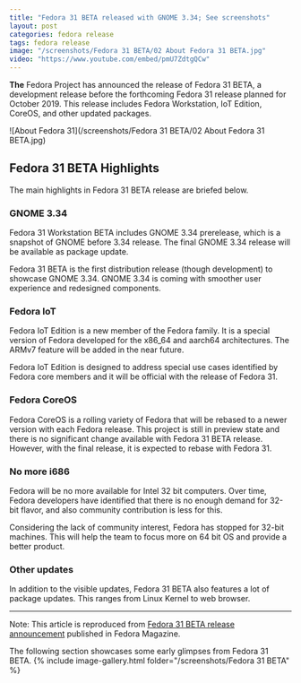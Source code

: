```yaml
---
title: "Fedora 31 BETA released with GNOME 3.34; See screenshots"
layout: post
categories: fedora release
tags: fedora release
image: "/screenshots/Fedora 31 BETA/02 About Fedora 31 BETA.jpg"
video: "https://www.youtube.com/embed/pmU7ZdtgQCw"
---
```


**The** Fedora Project has announced the release of Fedora 31 BETA, a development release before the forthcoming Fedora 31 release planned for October 2019. This release includes Fedora Workstation, IoT Edition, CoreOS, and other updated packages.

![About Fedora 31](/screenshots/Fedora 31 BETA/02 About Fedora 31 BETA.jpg)

## Fedora 31 BETA Highlights
The main highlights in Fedora 31 BETA release are briefed below.
### GNOME 3.34
Fedora 31 Workstation BETA includes GNOME 3.34 prerelease, which is a snapshot of GNOME before 3.34 release. The final GNOME 3.34 release will be available as package update. 

Fedora 31 BETA is the first distribution release (though development) to showcase GNOME 3.34. GNOME 3.34 is coming with smoother user experience and redesigned components.

### Fedora IoT
Fedora IoT Edition is a new member of the Fedora family. It is a special version of Fedora developed for the x86_64 and aarch64 architectures. The ARMv7 feature will be added in the near future.

Fedora IoT Edition is designed to address special use cases identified by Fedora core members and it will be official with the release of Fedora 31.

### Fedora CoreOS
Fedora CoreOS is a rolling variety of Fedora that will be rebased to a newer version with each Fedora release. This project is still in preview state and there is no significant change available with Fedora 31 BETA release. However, with the final release, it is expected to rebase with Fedora 31.

### No more i686
Fedora will be no more available for Intel 32 bit computers. Over time, Fedora developers have identified that there is no enough demand for 32-bit flavor, and also community contribution is less for this.

Considering the lack of community interest, Fedora has stopped for 32-bit machines. This will help the team to focus more on 64 bit OS and provide a better product.

### Other updates
In addition to the visible updates, Fedora 31 BETA also features a lot of package updates. This ranges from Linux Kernel to web browser.

---

Note: This article is reproduced from [Fedora 31 BETA release announcement](https://fedoramagazine.org/announcing-the-release-of-fedora-31-beta/) published in Fedora Magazine.

The following section showcases some early glimpses from Fedora 31 BETA.
{% include image-gallery.html folder="/screenshots/Fedora 31 BETA" %}

 